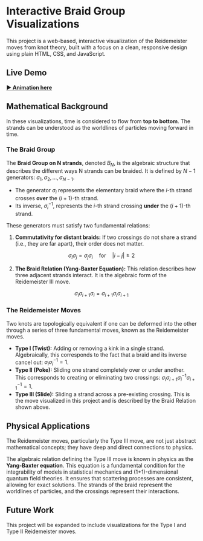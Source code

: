 # Interactive Braid Group Visualizations

This project is a web-based, interactive visualization of the Reidemeister moves from knot theory, built with a focus on a clean, responsive design using plain HTML, CSS, and JavaScript.

## Live Demo

[**▶️ Animation here**](https://lufreitas0000.github.io/Braid-Group-Visualizations/)

## Mathematical Background

In these visualizations, time is considered to flow from **top to bottom**. The strands can be understood as the worldlines of particles moving forward in time.

### The Braid Group

The **Braid Group on N strands**, denoted $B_N$, is the algebraic structure that describes the different ways N strands can be braided. It is defined by $N-1$ generators: $\sigma_1, \sigma_2, \ldots, \sigma_{N-1}$.

* The generator $\sigma_i$ represents the elementary braid where the $i$-th strand crosses **over** the $(i+1)$-th strand.
* Its inverse, $\sigma_i^{-1}$, represents the $i$-th strand crossing **under** the $(i+1)$-th strand.

These generators must satisfy two fundamental relations:

1.  **Commutativity for distant braids:** If two crossings do not share a strand (i.e., they are far apart), their order does not matter.
```math
    \sigma_i \sigma_j = \sigma_j \sigma_i \quad \text{for} \quad |i-j| \ge 2
```

2.  **The Braid Relation (Yang-Baxter Equation):** This relation describes how three adjacent strands interact. It is the algebraic form of the Reidemeister III move.
```math
   \sigma_i \sigma_{i+1} \sigma_i = \sigma_{i+1} \sigma_i \sigma_{i+1}
```

### The Reidemeister Moves

Two knots are topologically equivalent if one can be deformed into the other through a series of three fundamental moves, known as the Reidemeister moves.

* **Type I (Twist):** Adding or removing a kink in a single strand. Algebraically, this corresponds to the fact that a braid and its inverse cancel out: $\sigma_i \sigma_i^{-1} = 1$.
* **Type II (Poke):** Sliding one strand completely over or under another. This corresponds to creating or eliminating two crossings: $\sigma_i \sigma_{i+1} \sigma_i^{-1} \sigma_{i+1}^{-1} = 1$.
* **Type III (Slide):** Sliding a strand across a pre-existing crossing. This is the move visualized in this project and is described by the Braid Relation shown above.

## Physical Applications

The Reidemeister moves, particularly the Type III move, are not just abstract mathematical concepts; they have deep and direct connections to physics.

The algebraic relation defining the Type III move is known in physics as the **Yang-Baxter equation**. This equation is a fundamental condition for the integrability of models in statistical mechanics and (1+1)-dimensional quantum field theories. It ensures that scattering processes are consistent, allowing for exact solutions. The strands of the braid represent the worldlines of particles, and the crossings represent their interactions.

## Future Work

This project will be expanded to include visualizations for the Type I and Type II Reidemeister moves.
